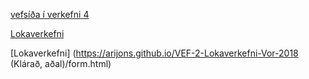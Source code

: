 

[vefsíða í verkefni 4](https://arijons.github.io/vefsida.html)


[Lokaverkefni](https://arijons.github.io/form.html)


[Lokaverkefni] (https://arijons.github.io/VEF-2-Lokaverkefni-Vor-2018 (Klárað, aðal)/form.html)



